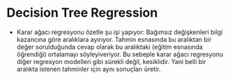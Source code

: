 # Decision Tree Regression
* Karar ağacı regresyonu özetle şu işi yapıyor: Bağımsız değişkenleri bilgi kazancına göre aralıklara ayırıyor. Tahmin esnasında bu aralıktan bir değer sorulduğunda cevap olarak bu aralıktaki (eğitim esnasında öğrendiği) ortalamayı söyleyiveriyor. Bu sebeple karar ağacı regresyonu diğer regresyon modelleri gibi sürekli değil, kesiklidir. Yani belli bir aralıkta istenen tahminler için aynı sonuçları üretir.

